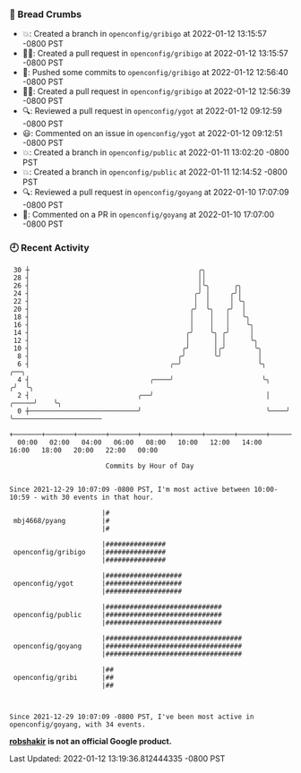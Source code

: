 ### 🍞 Bread Crumbs

 * 💥: Created a branch in `openconfig/gribigo` at 2022-01-12 13:15:57 -0800 PST
 * ✍🏼: Created a pull request in `openconfig/gribigo` at 2022-01-12 13:15:57 -0800 PST
 * 🚢: Pushed some commits to `openconfig/gribigo` at 2022-01-12 12:56:40 -0800 PST
 * ✍🏼: Created a pull request in `openconfig/gribigo` at 2022-01-12 12:56:39 -0800 PST
 * 🔍: Reviewed a pull request in  `openconfig/ygot` at 2022-01-12 09:12:59 -0800 PST
 * 😃: Commented on an issue in `openconfig/ygot` at 2022-01-12 09:12:51 -0800 PST
 * 💥: Created a branch in `openconfig/public` at 2022-01-11 13:02:20 -0800 PST
 * 💥: Created a branch in `openconfig/public` at 2022-01-11 12:14:52 -0800 PST
 * 🔍: Reviewed a pull request in  `openconfig/goyang` at 2022-01-10 17:07:09 -0800 PST
 * 💬: Commented on a PR in  `openconfig/goyang` at 2022-01-10 17:07:00 -0800 PST

### 🕘 Recent Activity
```
 30 ┼                                          ╭╮
 28 ┤                                          ││
 26 ┤                                          │╰╮      ╭╮
 24 ┤                                         ╭╯ │     ╭╯│
 22 ┤                                         │  │     │ ╰╮
 20 ┤                                        ╭╯  ╰╮   ╭╯  │
 18 ┤                                        │    │   │   ╰╮
 16 ┤                                        │    │   │    ╰╮
 14 ┤                                       ╭╯    ╰╮ ╭╯     │
 12 ┤                                       │      │ │      ╰╮
 10 ┤                                      ╭╯      │╭╯       ╰╮
  8 ┤                                     ╭╯       ╰╯         │
  6 ┤                                   ╭─╯                   ╰╮            ╭──╮
  4 ┤                              ╭────╯                      ╰╮          ╭╯  ╰╮
  2 ┤                           ╭──╯                            │    ╭─────╯    ╰╮
  0 ┼───────────────────────────╯                               ╰────╯           ╰──────────────────────
    +───────+───────+───────+───────+───────+───────+───────+───────+───────+───────+───────+───────+────
  00:00   02:00   04:00   06:00   08:00   10:00   12:00   14:00   16:00   18:00   20:00   22:00   00:00   

						Commits by Hour of Day


Since 2021-12-29 10:07:09 -0800 PST, I'm most active between 10:00-10:59 - with 30 events in that hour.

```



```
                       |#
 mbj4668/pyang         |#
                       |#

                       |###############
 openconfig/gribigo    |###############
                       |###############

                       |###################
 openconfig/ygot       |###################
                       |###################

                       |#############################
 openconfig/public     |#############################
                       |#############################

                       |##################################
 openconfig/goyang     |##################################
                       |##################################

                       |##
 openconfig/gribi      |##
                       |##



Since 2021-12-29 10:07:09 -0800 PST, I've been most active in openconfig/goyang, with 34 events.

```
**[robshakir](mailto:robjs@google.com) is not an official Google product.**  


Last Updated: 2022-01-12 13:19:36.812444335 -0800 PST
